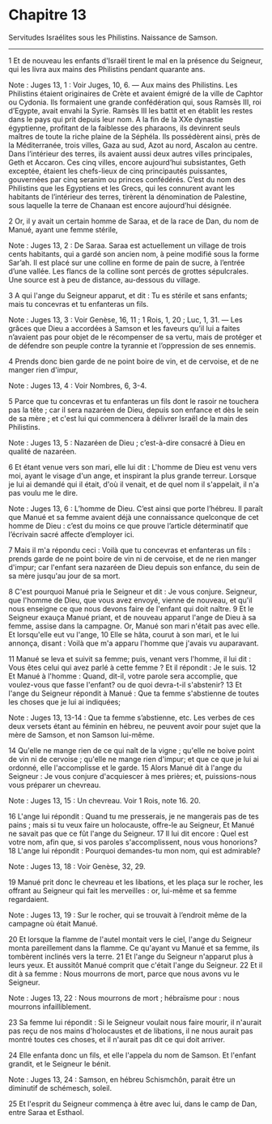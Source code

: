 # Chapitre 13

Servitudes Israélites sous les Philistins.
Naissance de Samson.

***

1 Et de nouveau les enfants d'Israël tirent le mal en la présence du Seigneur, qui les livra aux mains des Philistins pendant quarante ans.

<span class="bible-note">Note : </span> Juges 13, 1 : Voir Juges, 10, 6. ― Aux mains des Philistins. Les Philistins étaient originaires de Crète et avaient émigré de la ville de Caphtor ou Cydonia. Ils formaient une grande confédération qui, sous Ramsès III, roi d’Egypte, avait envahi la Syrie. Ramsès III les battit et en établit les restes dans le pays qui prit depuis leur nom. A la fin de la XXe dynastie égyptienne, profitant de la faiblesse des pharaons, ils devinrent seuls maîtres de toute la riche plaine de la Séphéla. Ils possédèrent ainsi, près de la Méditerranée, trois villes, Gaza au sud, Azot au nord, Ascalon au centre. Dans l’intérieur des terres, ils avaient aussi deux autres villes principales, Geth et Accaron. Ces cinq villes, encore aujourd’hui subsistantes, Geth exceptée, étaient les chefs-lieux de cinq principautés puissantes, gouvernées par cinq seranim ou princes confédérés. C’est du nom des Philistins que les Egyptiens et les Grecs, qui les connurent avant les habitants de l’intérieur des terres, tirèrent la dénomination de
Palestine, sous laquelle la terre de Chanaan est encore aujourd’hui désignée.


2 Or, il y avait un certain homme de Saraa, et de la race de Dan, du nom de Manué, ayant une femme stérile,

<span class="bible-note">Note : </span> Juges 13, 2 : De Saraa. Saraa est actuellement un village de trois cents habitants, qui a gardé son ancien nom, à peine modifié sous la forme Sar’ah. Il est placé sur une colline en forme de pain de sucre, à l’entrée d’une vallée. Les flancs de la colline sont percés de grottes sépulcrales. Une source est à peu de distance, au-dessous du village.

3 A qui l'ange du Seigneur apparut, et dit : Tu es stérile et sans enfants; mais tu concevras et tu enfanteras un fils.

<span class="bible-note">Note : </span> Juges 13, 3 : Voir Genèse, 16, 11 ; 1 Rois, 1, 20 ; Luc, 1, 31. ― Les grâces que Dieu a accordées à Samson et les faveurs qu’il lui a faites n’avaient pas pour objet de le récompenser de sa vertu, mais de protéger et de défendre son peuple contre la tyrannie et l’oppression de ses ennemis.

4 Prends donc bien garde de ne point boire de vin, et de cervoise, et de ne manger rien d'impur,

<span class="bible-note">Note : </span> Juges 13, 4 : Voir Nombres, 6, 3-4.

5 Parce que tu concevras et tu enfanteras un fils dont le rasoir ne touchera pas la tête ; car il sera nazaréen de Dieu, depuis son enfance et dès le sein de sa mère ; et c'est lui qui commencera à délivrer Israël de la main des Philistins.

<span class="bible-note">Note : </span> Juges 13, 5 : Nazaréen de Dieu ; c’est-à-dire consacré à Dieu en qualité de nazaréen.


6 Et étant venue vers son mari, elle lui dit : L'homme de Dieu est venu vers moi, ayant le visage d'un ange, et inspirant la plus grande terreur. Lorsque je lui ai demandé qui il était, d'où il venait, et de quel nom il s'appelait, il n'a pas voulu me le dire.

<span class="bible-note">Note : </span> Juges 13, 6 : L’homme de Dieu. C’est ainsi que porte l’hébreu. Il paraît que Manué et sa femme avaient déjà une connaissance quelconque de cet homme de Dieu : c’est du moins ce que prouve l’article déterminatif que l’écrivain sacré affecte d’employer ici.

7 Mais il m'a répondu ceci : Voilà que tu concevras et enfanteras un fils : prends garde de ne point boire de vin ni de cervoise, et de ne rien manger d'impur; car l'enfant sera nazaréen de Dieu depuis son enfance, du sein de sa mère jusqu'au jour de sa mort.


8 C'est pourquoi Manué pria le Seigneur et dit : Je vous conjure. Seigneur, que l'homme de Dieu, que vous avez envoyé, vienne de nouveau, et qu'il nous enseigne ce que nous devons faire de l'enfant qui doit naître. 9 Et le Seigneur exauça Manué priant, et de nouveau apparut l'ange de Dieu à sa femme, assise dans la campagne. Or, Manué son mari n'était pas avec elle. Et lorsqu'elle eut vu l'ange, 10 Elle se hâta, courut à son mari, et le lui annonça, disant : Voilà que m'a apparu l'homme que j'avais vu auparavant.


11 Manué se leva et suivit sa femme; puis, venant vers l'homme, il lui dit : Vous êtes celui qui avez parlé à cette femme ? Et il répondit : Je le suis. 12 Et Manué à l'homme : Quand, dit-il, votre parole sera accomplie, que voulez-vous que fasse l'enfant? ou de quoi devra-t-il s'abstenir? 13 Et l'ange du Seigneur répondit à Manué : Que ta femme s'abstienne de toutes les choses que je lui ai indiquées;

<span class="bible-note">Note : </span> Juges 13, 13-14 : Que ta femme s’abstienne, etc. Les verbes de ces deux versets étant au féminin en hébreu, ne peuvent avoir pour sujet que la mère de Samson, et non Samson lui-même.

14 Qu'elle ne mange rien de ce qui naît de la vigne ; qu'elle ne boive point de vin ni de cervoise ; qu'elle ne mange rien d'impur; et que ce que je lui ai ordonné, elle l'accomplisse et le garde. 15 Alors Manué dit à l'ange du Seigneur : Je vous conjure d'acquiescer à mes prières; et, puissions-nous vous préparer un chevreau.

<span class="bible-note">Note : </span> Juges 13, 15 : Un chevreau. Voir 1 Rois, note 16. 20.

16 L'ange lui répondit : Quand tu me presserais, je ne mangerais pas de tes pains ; mais si tu veux faire un holocauste, offre-le au Seigneur, Et Manué ne savait pas que ce fût l'ange du Seigneur. 17 Il lui dit encore : Quel est votre nom, afin que, si vos paroles s'accomplissent, nous vous honorions? 18 L'ange lui répondit : Pourquoi demandes-tu mon nom, qui est admirable?

<span class="bible-note">Note : </span> Juges 13, 18 : Voir Genèse, 32, 29.

19 Manué prit donc le chevreau et les libations, et les plaça sur le rocher, les offrant au Seigneur qui fait les merveilles : or, lui-même et sa femme regardaient.

<span class="bible-note">Note : </span> Juges 13, 19 : Sur le rocher, qui se trouvait à l’endroit même de la campagne où était Manué.

20 Et lorsque la flamme de l'autel montait vers le ciel, l'ange du Seigneur monta pareillement dans la flamme. Ce qu'ayant vu Manué et sa femme, ils tombèrent inclinés vers la terre. 21 Et l'ange du Seigneur n'apparut plus à leurs yeux. Et aussitôt Manué comprit que c'était l'ange du Seigneur. 22 Et il dit à sa femme : Nous mourrons de mort, parce que nous avons vu le Seigneur.

<span class="bible-note">Note : </span> Juges 13, 22 : Nous mourrons de mort ; hébraïsme pour : nous mourrons infailliblement.

23 Sa femme lui répondit : Si le Seigneur voulait nous faire mourir, il n'aurait pas reçu de nos mains d'holocaustes et de libations, il ne nous aurait pas montré toutes ces choses, et il n'aurait pas dit ce qui doit arriver.


24 Elle enfanta donc un fils, et elle l'appela du nom de Samson. Et l'enfant grandit, et le Seigneur le bénit.

<span class="bible-note">Note : </span> Juges 13, 24 : Samson, en hébreu Schismchôn, parait être un diminutif de schémesch, soleil.

25 Et l'esprit du Seigneur commença à être avec lui, dans le camp de Dan, entre Saraa et Esthaol.

